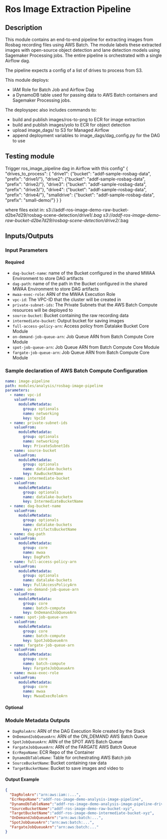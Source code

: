 # Ros Image Extraction Pipeline

## Description

This module contains an end-to-end pipeline for extracting images from Rosbag recording files using AWS Batch.
The module labels these extracted images with open-source object detection and lane detection models
using Sagemaker Processing jobs. The entire pipeline is orchestrated with a single Airflow dag.

The pipeline expects a config of a list of drives to process from S3.

This module deploys:

- IAM Role for Batch Job and Airflow Dag
- a DynamoDB table used for passing data to AWS Batch containers and Sagemaker Processing jobs.

The deployspec also includes commands to:
- build and publish images/ros-to-png to ECR for image extraction
- build and publish images/yolo to ECR for object detection
- upload image_dags/ to S3 for Managed Airflow
- append deployment variables to image_dags/dag_config.py for the DAG to use


## Testing module

Trigger ros_image_pipeline dag in Airflow with this config"
{
    "drives_to_process": {
        "drive1": {"bucket": "addf-sample-rosbag-data", "prefix": "drive1/"},
        "drive2": {"bucket": "addf-sample-rosbag-data", "prefix": "drive2/"},
        "drive3": {"bucket": "addf-sample-rosbag-data", "prefix": "drive3/"},
        "drive4": {"bucket": "addf-sample-rosbag-data", "prefix": "drive4/"},
        "smalldrive": {"bucket": "addf-sample-rosbag-data", "prefix": "small-demo/"}
    }
}

where files exist in:
    s3://addf-ros-image-demo-raw-bucket-d2be7d29/rosbag-scene-detection/drive1/*.bag
    s3://addf-ros-image-demo-raw-bucket-d2be7d29/rosbag-scene-detection/drive2/*.bag
    
## Inputs/Outputs

### Input Parameters

#### Required


- `dag-bucket-name`: name of the Bucket configured in the shared MWAA Environment to store DAG artifacts
- `dag-path`: name of the path in the Bucket configured in the shared MWAA Environment to store DAG artifacts
- `mwaa-exec-role`: ARN of the MWAA Execution Role
- `vpc-id`: The VPC-ID that the cluster will be created in
- `private-subnet-ids`: The Private Subnets that the AWS Batch Compute resources will be deployed to
- `source-bucket`: Bucket containing the raw recording data
- `intermediate-bucket`: Output bucket for saving images
- `full-access-policy-arn`: Access policy from Datalake Bucket Core Module
- `on-demand-job-queue-arn`: Job Queue ARN from Batch Compute Core Module
- `spot-job-queue-arn`: Job Queue ARN from Batch Compute Core Module
- `fargate-job-queue-arn`: Job Queue ARN from Batch Compute Core Module
    
### Sample declaration of AWS Batch Compute Configuration

```yaml
name: image-pipeline
path: modules/analysis/rosbag-image-pipeline
parameters:
  - name: vpc-id
    valueFrom:
      moduleMetadata:
        group: optionals
        name: networking
        key: VpcId
  - name: private-subnet-ids
    valueFrom:
      moduleMetadata:
        group: optionals
        name: networking
        key: PrivateSubnetIds
  - name: source-bucket
    valueFrom:
      moduleMetadata:
        group: optionals
        name: datalake-buckets
        key: RawBucketName
  - name: intermediate-bucket
    valueFrom:
      moduleMetadata:
        group: optionals
        name: datalake-buckets
        key: IntermediateBucketName
  - name: dag-bucket-name
    valueFrom:
      moduleMetadata:
        group: optionals
        name: datalake-buckets
        key: ArtifactsBucketName
  - name: dag-path
    valueFrom:
      moduleMetadata:
        group: core
        name: mwaa
        key: DagPath
  - name: full-access-policy-arn
    valueFrom:
      moduleMetadata:
        group: optionals
        name: datalake-buckets
        key: FullAccessPolicyArn
  - name: on-demand-job-queue-arn
    valueFrom:
      moduleMetadata:
        group: core
        name: batch-compute
        key: OnDemandJobQueueArn
  - name: spot-job-queue-arn
    valueFrom:
      moduleMetadata:
        group: core
        name: batch-compute
        key: SpotJobQueueArn
  - name: fargate-job-queue-arn
    valueFrom:
      moduleMetadata:
        group: core
        name: batch-compute
        key: FargateJobQueueArn
  - name: mwaa-exec-role
    valueFrom:
      moduleMetadata:
        group: core
        name: mwaa
        key: MwaaExecRoleArn

```

#### Optional

### Module Metadata Outputs

- `DagRoleArn`: ARN of the DAG Execution Role created by the Stack
- `OnDemandJobQueueArn`: ARN of the ON_DEMAND AWS Batch Queue
- `SpotJobQueueArn`: ARN of the SPOT AWS Batch Queue
- `FargateJobQueueArn`: ARN of the FARGATE AWS Batch Queue
- `EcrRepoName`: ECR Repo of the Container
- `DynamoDbTableName`: Table for orchestrating AWS Batch job
- `SourceBucketName`: Bucket containing raw data
- `TargetBucketName`: Bucket to save images and video to

            
#### Output Example

```json
{
  "DagRoleArn":"arn:aws:iam::...",
  "EcrRepoName":"addf-ros-image-demo-analysis-image-pipeline",
  "DynamoDbTableName":"addf-ros-image-demo-analysis-image-pipeline-drive-tracking",
  "SourceBucketName":"addf-ros-image-demo-raw-bucket-xyz",
  "TargetBucketName":"addf-ros-image-demo-intermediate-bucket-xyz",
  "OnDemandJobQueueArn":"arn:aws:batch:...",
  "SpotJobQueueArn":"arn:aws:batch:...",
  "FargateJobQueueArn":"arn:aws:batch:..."
}
```
